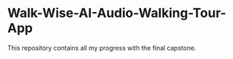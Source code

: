# Walk-Wise-AI-Audio-Walking-Tour-App
This repository contains all my progress with the final capstone.
